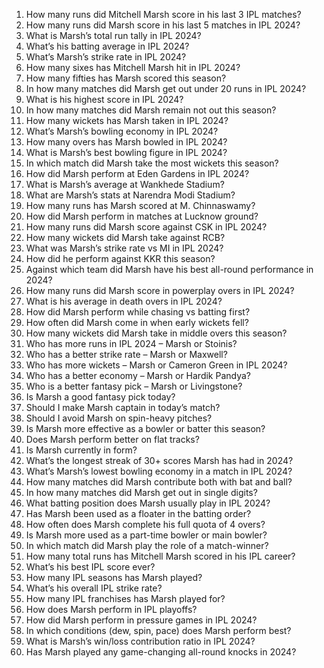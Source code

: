 1. How many runs did Mitchell Marsh score in his last 3 IPL matches?  
2. How many runs did Marsh score in his last 5 matches in IPL 2024?  
3. What is Marsh’s total run tally in IPL 2024?  
4. What’s his batting average in IPL 2024?  
5. What’s Marsh’s strike rate in IPL 2024?  
6. How many sixes has Mitchell Marsh hit in IPL 2024?  
7. How many fifties has Marsh scored this season?  
8. In how many matches did Marsh get out under 20 runs in IPL 2024?  
9. What is his highest score in IPL 2024?  
10. In how many matches did Marsh remain not out this season?
11. How many wickets has Marsh taken in IPL 2024?  
12. What’s Marsh’s bowling economy in IPL 2024?  
13. How many overs has Marsh bowled in IPL 2024?  
14. What is Marsh’s best bowling figure in IPL 2024?  
15. In which match did Marsh take the most wickets this season?
16. How did Marsh perform at Eden Gardens in IPL 2024?  
17. What is Marsh’s average at Wankhede Stadium?  
18. What are Marsh’s stats at Narendra Modi Stadium?  
19. How many runs has Marsh scored at M. Chinnaswamy?  
20. How did Marsh perform in matches at Lucknow ground?
21. How many runs did Marsh score against CSK in IPL 2024?  
22. How many wickets did Marsh take against RCB?  
23. What was Marsh’s strike rate vs MI in IPL 2024?  
24. How did he perform against KKR this season?  
25. Against which team did Marsh have his best all-round performance in 2024?
26. How many runs did Marsh score in powerplay overs in IPL 2024?  
27. What is his average in death overs in IPL 2024?  
28. How did Marsh perform while chasing vs batting first?  
29. How often did Marsh come in when early wickets fell?  
30. How many wickets did Marsh take in middle overs this season?
31. Who has more runs in IPL 2024 – Marsh or Stoinis?  
32. Who has a better strike rate – Marsh or Maxwell?  
33. Who has more wickets – Marsh or Cameron Green in IPL 2024?  
34. Who has a better economy – Marsh or Hardik Pandya?  
35. Who is a better fantasy pick – Marsh or Livingstone?
36. Is Marsh a good fantasy pick today?  
37. Should I make Marsh captain in today’s match?  
38. Should I avoid Marsh on spin-heavy pitches?  
39. Is Marsh more effective as a bowler or batter this season?  
40. Does Marsh perform better on flat tracks?
41. Is Marsh currently in form?  
42. What’s the longest streak of 30+ scores Marsh has had in 2024?  
43. What’s Marsh’s lowest bowling economy in a match in IPL 2024?  
44. How many matches did Marsh contribute both with bat and ball?  
45. In how many matches did Marsh get out in single digits?
46. What batting position does Marsh usually play in IPL 2024?  
47. Has Marsh been used as a floater in the batting order?  
48. How often does Marsh complete his full quota of 4 overs?  
49. Is Marsh more used as a part-time bowler or main bowler?  
50. In which match did Marsh play the role of a match-winner?
51. How many total runs has Mitchell Marsh scored in his IPL career?  
52. What’s his best IPL score ever?  
53. How many IPL seasons has Marsh played?  
54. What’s his overall IPL strike rate?  
55. How many IPL franchises has Marsh played for?
56. How does Marsh perform in IPL playoffs?  
57. How did Marsh perform in pressure games in IPL 2024?  
58. In which conditions (dew, spin, pace) does Marsh perform best?  
59. What is Marsh’s win/loss contribution ratio in IPL 2024?  
60. Has Marsh played any game-changing all-round knocks in 2024?

